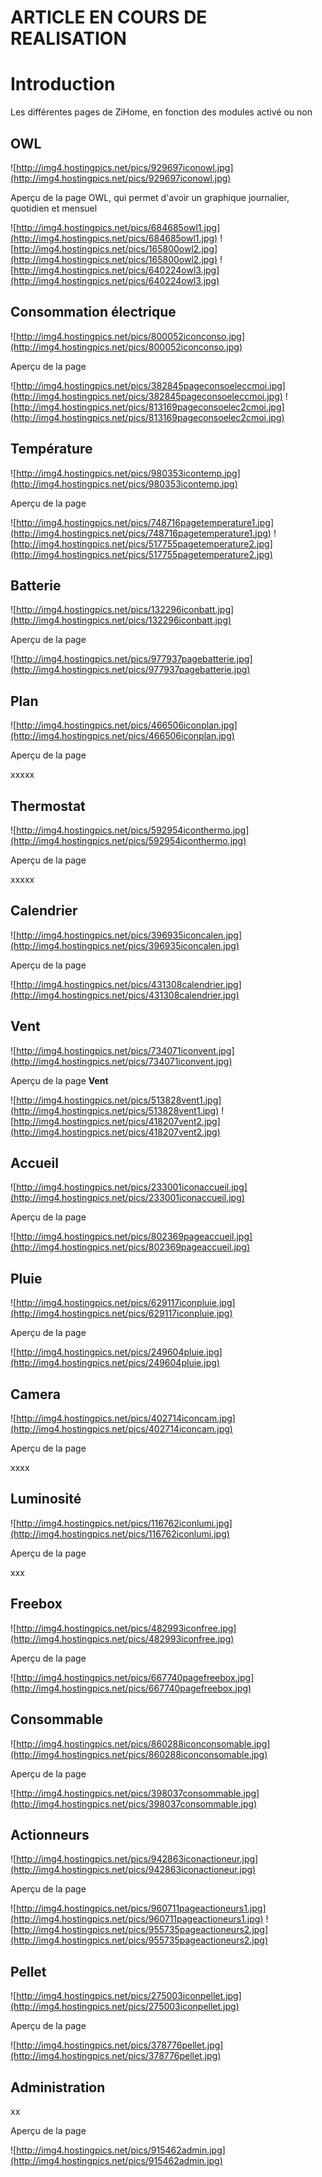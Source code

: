 

# ARTICLE EN COURS DE REALISATION #


# Introduction #

Les différentes pages de ZiHome, en fonction des modules activé ou non



## OWL ##

![http://img4.hostingpics.net/pics/929697iconowl.jpg](http://img4.hostingpics.net/pics/929697iconowl.jpg)

Aperçu de la page OWL, qui permet d'avoir un graphique journalier, quotidien et mensuel

![http://img4.hostingpics.net/pics/684685owl1.jpg](http://img4.hostingpics.net/pics/684685owl1.jpg)
![http://img4.hostingpics.net/pics/165800owl2.jpg](http://img4.hostingpics.net/pics/165800owl2.jpg)
![http://img4.hostingpics.net/pics/640224owl3.jpg](http://img4.hostingpics.net/pics/640224owl3.jpg)

## Consommation électrique ##

![http://img4.hostingpics.net/pics/800052iconconso.jpg](http://img4.hostingpics.net/pics/800052iconconso.jpg)

Aperçu de la page

![http://img4.hostingpics.net/pics/382845pageconsoeleccmoi.jpg](http://img4.hostingpics.net/pics/382845pageconsoeleccmoi.jpg)
![http://img4.hostingpics.net/pics/813169pageconsoelec2cmoi.jpg](http://img4.hostingpics.net/pics/813169pageconsoelec2cmoi.jpg)

## Température ##

![http://img4.hostingpics.net/pics/980353icontemp.jpg](http://img4.hostingpics.net/pics/980353icontemp.jpg)

Aperçu de la page

![http://img4.hostingpics.net/pics/748716pagetemperature1.jpg](http://img4.hostingpics.net/pics/748716pagetemperature1.jpg)
![http://img4.hostingpics.net/pics/517755pagetemperature2.jpg](http://img4.hostingpics.net/pics/517755pagetemperature2.jpg)

## Batterie ##

![http://img4.hostingpics.net/pics/132296iconbatt.jpg](http://img4.hostingpics.net/pics/132296iconbatt.jpg)

Aperçu de la page

![http://img4.hostingpics.net/pics/977937pagebatterie.jpg](http://img4.hostingpics.net/pics/977937pagebatterie.jpg)

## Plan ##

![http://img4.hostingpics.net/pics/466506iconplan.jpg](http://img4.hostingpics.net/pics/466506iconplan.jpg)

Aperçu de la page

xxxxx

## Thermostat ##

![http://img4.hostingpics.net/pics/592954iconthermo.jpg](http://img4.hostingpics.net/pics/592954iconthermo.jpg)

Aperçu de la page

xxxxx

## Calendrier ##

![http://img4.hostingpics.net/pics/396935iconcalen.jpg](http://img4.hostingpics.net/pics/396935iconcalen.jpg)

Aperçu de la page

![http://img4.hostingpics.net/pics/431308calendrier.jpg](http://img4.hostingpics.net/pics/431308calendrier.jpg)

## Vent ##

![http://img4.hostingpics.net/pics/734071iconvent.jpg](http://img4.hostingpics.net/pics/734071iconvent.jpg)

Aperçu de la page **Vent**

![http://img4.hostingpics.net/pics/513828vent1.jpg](http://img4.hostingpics.net/pics/513828vent1.jpg) ![http://img4.hostingpics.net/pics/418207vent2.jpg](http://img4.hostingpics.net/pics/418207vent2.jpg)

## Accueil ##

![http://img4.hostingpics.net/pics/233001iconaccueil.jpg](http://img4.hostingpics.net/pics/233001iconaccueil.jpg)

Aperçu de la page

![http://img4.hostingpics.net/pics/802369pageaccueil.jpg](http://img4.hostingpics.net/pics/802369pageaccueil.jpg)

## Pluie ##

![http://img4.hostingpics.net/pics/629117iconpluie.jpg](http://img4.hostingpics.net/pics/629117iconpluie.jpg)

Aperçu de la page

![http://img4.hostingpics.net/pics/249604pluie.jpg](http://img4.hostingpics.net/pics/249604pluie.jpg)

## Camera ##

![http://img4.hostingpics.net/pics/402714iconcam.jpg](http://img4.hostingpics.net/pics/402714iconcam.jpg)

Aperçu de la page

xxxx

## Luminosité ##

![http://img4.hostingpics.net/pics/116762iconlumi.jpg](http://img4.hostingpics.net/pics/116762iconlumi.jpg)

Aperçu de la page

xxx

## Freebox ##

![http://img4.hostingpics.net/pics/482993iconfree.jpg](http://img4.hostingpics.net/pics/482993iconfree.jpg)

Aperçu de la page

![http://img4.hostingpics.net/pics/667740pagefreebox.jpg](http://img4.hostingpics.net/pics/667740pagefreebox.jpg)

## Consommable ##

![http://img4.hostingpics.net/pics/860288iconconsomable.jpg](http://img4.hostingpics.net/pics/860288iconconsomable.jpg)

Aperçu de la page

![http://img4.hostingpics.net/pics/398037consommable.jpg](http://img4.hostingpics.net/pics/398037consommable.jpg)

## Actionneurs ##

![http://img4.hostingpics.net/pics/942863iconactioneur.jpg](http://img4.hostingpics.net/pics/942863iconactioneur.jpg)

Aperçu de la page

![http://img4.hostingpics.net/pics/960711pageactioneurs1.jpg](http://img4.hostingpics.net/pics/960711pageactioneurs1.jpg)
![http://img4.hostingpics.net/pics/955735pageactioneurs2.jpg](http://img4.hostingpics.net/pics/955735pageactioneurs2.jpg)

## Pellet ##

![http://img4.hostingpics.net/pics/275003iconpellet.jpg](http://img4.hostingpics.net/pics/275003iconpellet.jpg)

Aperçu de la page

![http://img4.hostingpics.net/pics/378776pellet.jpg](http://img4.hostingpics.net/pics/378776pellet.jpg)

## Administration ##

xx

Aperçu de la page

![http://img4.hostingpics.net/pics/915462admin.jpg](http://img4.hostingpics.net/pics/915462admin.jpg)